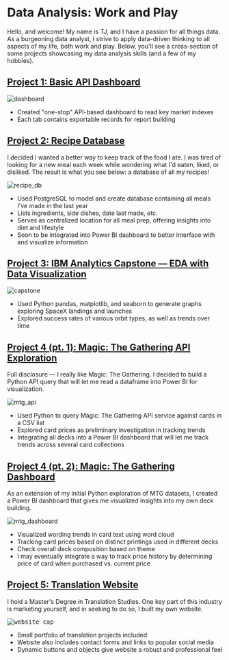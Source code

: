 # Data Analysis: Work and Play

Hello, and welcome! My name is TJ, and I have a passion for all things data. As a burgeoning data analyst, I strive to apply data-driven thinking to all aspects of my life, both work and play. Below, you'll see a cross-section of some projects showcasing my data analysis skills (and a few of my hobbies).

## [Project 1: Basic API Dashboard](https://github.com/twissick/portfolio/blob/main/index_dashboard.xlsm)

![dashboard](https://user-images.githubusercontent.com/94941359/230518289-05d9f005-51d8-4f23-95e8-24edd095775a.png)

* Created "one-stop" API-based dashboard to read key market indexes
* Each tab contains exportable records for report building



## [Project 2: Recipe Database](https://github.com/twissick/portfolio/blob/main/recipe_db.sql)

I decided I wanted a better way to keep track of the food I ate. I was tired of looking for a new meal each week while wondering what I'd eaten, liked, or disliked. The result is what you see below: a database of all my recipes!

![recipe_db](https://user-images.githubusercontent.com/94941359/230518625-28d23e2a-5c78-466a-82ba-26b1eef9c87d.png)

* Used PostgreSQL to model and create database containing all meals I've made in the last year
* Lists ingredients, side dishes, date last made, etc.
* Serves as centralized location for all meal prep, offering insights into diet and lifestyle
* Soon to be integrated into Power BI dashboard to better interface with and visualize information



## [Project 3: IBM Analytics Capstone — EDA with Data Visualization](https://github.com/twissick/portfolio/blob/main/EDA%20with%20Data%20Visualization.ipynb)

![capstone](https://user-images.githubusercontent.com/94941359/230519341-d98b92c7-8b79-47f4-ba26-110fd73e338f.png)

* Used Python pandas, matplotlib, and seaborn to generate graphs exploring SpaceX landings and launches
* Explored success rates of various orbit types, as well as trends over time

## [Project 4 (pt. 1): Magic: The Gathering API Exploration](https://github.com/twissick/portfolio/blob/main/MTG_API_Investigation.ipynb)

Full disclosure — I really like Magic: The Gathering. I decided to build a Python API query that will let me read a dataframe into Power BI for visualization.

![mtg_api](https://user-images.githubusercontent.com/94941359/231886464-6e9954fa-ad4c-4024-b9e9-0ea781ef5cbb.png)

* Used Python to query Magic: The Gathering API service against cards in a CSV list
* Explored card prices as preliminary investigation in tracking trends
* Integrating all decks into a Power BI dashboard that will let me track trends across several card collections

## [Project 4 (pt. 2): Magic: The Gathering Dashboard](https://github.com/twissick/portfolio/blob/main/mtg_dashboard.pbix)

As an extension of my initial Python exploration of MTG datasets, I created a Power BI dashboard that gives me visualized insights into my own deck building.

![mtg_dashboard](https://user-images.githubusercontent.com/94941359/232255847-116ab435-d3de-4e46-901f-0270f411ce18.png)

* Visualized wording trends in card text using word cloud
* Tracking card prices based on distinct printings used in different decks
* Check overall deck composition based on theme
* I may eventually integrate a way to track price history by determining price of card when purchased vs. current price

## [Project 5: Translation Website](https://github.com/twissick/portfolio/blob/main/Website/homepage.html)

I hold a Master's Degree in Translation Studies. One key part of this industry is marketing yourself, and in seeking to do so, I built my own website.

<kbd>![website_cap](https://user-images.githubusercontent.com/94941359/231890450-8f77bf81-de88-4b90-a1e0-683b3c02eae3.png)</kbd>

* Small portfolio of translation projects included
* Website also includes contact forms and links to popular social media
* Dynamic buttons and objects give website a robust and professional feel
